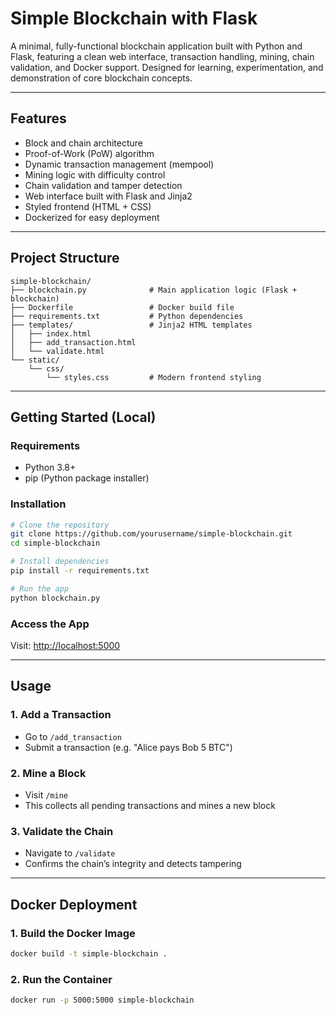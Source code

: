 # Simple Blockchain with Flask

A minimal, fully-functional blockchain application built with Python and Flask, featuring a clean web interface, transaction handling, mining, chain validation, and Docker support. Designed for learning, experimentation, and demonstration of core blockchain concepts.

---

## Features

- Block and chain architecture
- Proof-of-Work (PoW) algorithm
- Dynamic transaction management (mempool)
- Mining logic with difficulty control
- Chain validation and tamper detection
- Web interface built with Flask and Jinja2
- Styled frontend (HTML + CSS)
- Dockerized for easy deployment

---

## Project Structure

```
simple-blockchain/
├── blockchain.py              # Main application logic (Flask + blockchain)
├── Dockerfile                 # Docker build file
├── requirements.txt           # Python dependencies
├── templates/                 # Jinja2 HTML templates
│   ├── index.html
│   ├── add_transaction.html
│   └── validate.html
└── static/
    └── css/
        └── styles.css         # Modern frontend styling
```

---

## Getting Started (Local)

### Requirements

- Python 3.8+
- pip (Python package installer)

### Installation

```bash
# Clone the repository
git clone https://github.com/yourusername/simple-blockchain.git
cd simple-blockchain

# Install dependencies
pip install -r requirements.txt

# Run the app
python blockchain.py
```

### Access the App

Visit: [http://localhost:5000](http://localhost:5000)

---

## Usage

### 1. Add a Transaction

- Go to `/add_transaction`
- Submit a transaction (e.g. "Alice pays Bob 5 BTC")

### 2. Mine a Block

- Visit `/mine`
- This collects all pending transactions and mines a new block

### 3. Validate the Chain

- Navigate to `/validate`
- Confirms the chain’s integrity and detects tampering

---

## Docker Deployment

### 1. Build the Docker Image

```bash
docker build -t simple-blockchain .
```

### 2. Run the Container

```bash
docker run -p 5000:5000 simple-blockchain
```


